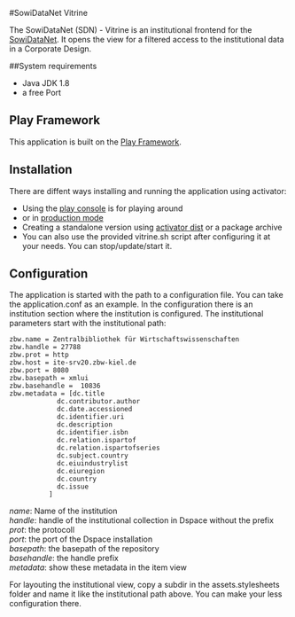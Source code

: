 #SowiDataNet Vitrine

The SowiDataNet (SDN) - Vitrine is an institutional frontend for the [SowiDataNet](https://sowidatanet.de/).
It opens the view for a filtered access to the institutional data in a Corporate Design.

##System requirements
* Java JDK 1.8
* a free Port

## Play Framework
This application is built on the [Play Framework](https://www.playframework.com/documentation/2.3.x/Home).

## Installation
There are diffent ways installing and running the application using activator:
* Using the [play console](https://www.playframework.com/documentation/2.3.x/PlayConsole) is for playing around
* or in [production mode](https://www.playframework.com/documentation/2.3.x/Production)
* Creating a standalone version using [activator dist](https://www.playframework.com/documentation/2.3.x/ProductionDist)
or a package archive
* You can also use the provided vitrine.sh script after configuring it at your needs. You can stop/update/start it.
 

## Configuration
The application is started with the path to a configuration file. You can take the application.conf as an example.
In the configuration there is an institution section where the institution is configured. The institutional parameters 
start with the institutional path:


    zbw.name = Zentralbibliothek für Wirtschaftswissenschaften  
    zbw.handle = 27788  
    zbw.prot = http  
    zbw.host = ite-srv20.zbw-kiel.de  
    zbw.port = 8080  
    zbw.basepath = xmlui  
    zbw.basehandle =  10836  
    zbw.metadata = [dc.title  
                dc.contributor.author  
                dc.date.accessioned  
                dc.identifier.uri  
                dc.description  
                dc.identifier.isbn  
                dc.relation.ispartof  
                dc.relation.ispartofseries  
                dc.subject.country  
                dc.eiuindustrylist  
                dc.eiuregion  
                dc.country  
                dc.issue  
              ]
*name*: Name of the institution  
*handle*: handle of the institutional collection in Dspace without the prefix  
*prot*: the protocoll  
*port*: the port of the Dspace installation  
*basepath*: the basepath of the repository  
*basehandle*: the handle prefix  
*metadata*: show these metadata in the item view

For layouting the institutional view, copy a subdir in the assets.stylesheets folder and name it like the institutional path above.
You can make your less configuration there.


